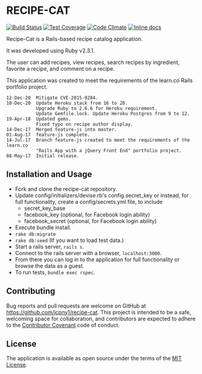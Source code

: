# RECIPE-CAT

[![Build Status](https://api.travis-ci.org/jcpny1/recipe-cat.svg?branch=master)](http://travis-ci.org/jcpny1/recipe-cat)
[![Test Coverage](https://codeclimate.com/github/jcpny1/recipe-cat/badges/coverage.svg)](https://codeclimate.com/github/jcpny1/recipe-cat/coverage)
[![Code Climate](https://codeclimate.com/github/jcpny1/recipe-cat/badges/gpa.svg)](https://codeclimate.com/github/jcpny1/recipe-cat)
[![Inline docs](http://inch-ci.org/github/jcpny1/recipe-cat.svg)](http://inch-ci.org/github/jcpny1/recipe-cat)

Recipe-Cat is a Rails-based recipe catalog application.

It was developed using Ruby v2.3.1.

The user can add recipes, view recipes, search recipes by ingredient, favorite a recipe, and comment on a recipe.

This application was created to meet the requirements of the learn.co Rails portfolio project.

```
12-Dec-20  Mitigate CVE-2015-9284.
10-Dec-20  Update Heroku stack from 16 to 20.
           Upgrade Ruby to 2.6.6 for Heroku requirement.
           Update Gemfile.lock. Update Heroku Postgres from 9 to 12.
19-Apr-18  Updated gems.
           Fixed typo on recipe author display.
14-Dec-17  Merged feature-js into master.
01-Aug-17  feature-js complete.
14-Jul-17  Branch feature-js created to meet the requirements of the learn.co
           "Rails App with a jQuery Front End" portfolio project.
08-May-17  Initial release.
```

## Installation and Usage

* Fork and clone the recipe-cat repository.
* Update config/initializers/devise.rb's config.secret_key or instead, for full functionality, create a config/secrets.yml file, to include
  - secret_key_base
  - facebook_key    (optional, for Facebook login ability)
  - facebook_secret (optional, for Facebook login ability)
* Execute bundle install.
* `rake db:migrate`
* `rake db:seed` (If you want to load test data.)
* Start a rails server, `rails s`.
* Connect to the rails server with a browser, `localhost:3000`.
* From there you can log in to the application for full functionality or browse the data as a guest.
* To run tests, `bundle exec rspec`.

## Contributing

Bug reports and pull requests are welcome on GitHub at https://github.com/jcpny1/recipe-cat. This project is intended to be a safe, welcoming space for collaboration, and contributors are expected to adhere to the [Contributor Covenant](http://contributor-covenant.org) code of conduct.

## License

The application is available as open source under the terms of the [MIT License](http://opensource.org/licenses/MIT).
